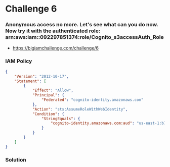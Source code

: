 # Challenge 6

### Anonymous access no more. Let's see what can you do now. Now try it with the authenticated role: arn:aws:iam::092297851374:role/Cognito_s3accessAuth_Role
- https://bigiamchallenge.com/challenge/6
 
### IAM Policy
```json
{
    "Version": "2012-10-17",
    "Statement": [
        {
            "Effect": "Allow",
            "Principal": {
                "Federated": "cognito-identity.amazonaws.com"
            },
            "Action": "sts:AssumeRoleWithWebIdentity",
            "Condition": {
                "StringEquals": {
                    "cognito-identity.amazonaws.com:aud": "us-east-1:b73cb2d2-0d00-4e77-8e80-f99d9c13da3b"
                }
            }
        }
    ]
}
```

### Solution
